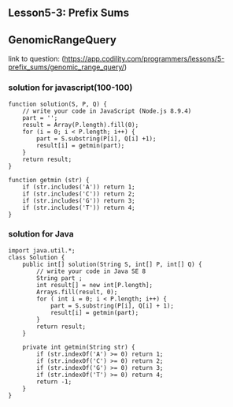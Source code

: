 ## Lesson5-3: Prefix Sums
## GenomicRangeQuery
link to question: (https://app.codility.com/programmers/lessons/5-prefix_sums/genomic_range_query/)

### solution for javascript(100-100)
```
function solution(S, P, Q) {
    // write your code in JavaScript (Node.js 8.9.4)
    part = '';
    result = Array(P.length).fill(0);
    for (i = 0; i < P.length; i++) {
        part = S.substring(P[i], Q[i] +1);
        result[i] = getmin(part);
    }
    return result;
}

function getmin (str) {
    if (str.includes('A')) return 1;
    if (str.includes('C')) return 2;
    if (str.includes('G')) return 3;
    if (str.includes('T')) return 4;
}

```

### solution for Java
```
import java.util.*;
class Solution {
    public int[] solution(String S, int[] P, int[] Q) {
        // write your code in Java SE 8
        String part ;
        int result[] = new int[P.length];
        Arrays.fill(result, 0);
        for ( int i = 0; i < P.length; i++) {
            part = S.substring(P[i], Q[i] + 1);
            result[i] = getmin(part);
        }
        return result;
    }
    
    private int getmin(String str) {
        if (str.indexOf('A') >= 0) return 1;
        if (str.indexOf('C') >= 0) return 2;
        if (str.indexOf('G') >= 0) return 3;
        if (str.indexOf('T') >= 0) return 4;
        return -1;
    }
}

```
